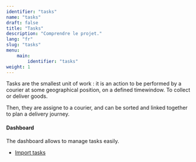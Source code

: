 ```yaml
---
identifier: "tasks"
name: "tasks"
draft: false
title: "Tasks"
description: "Comprendre le projet."
lang: "fr"
slug: "tasks"
menu:
    main:
        identifier: "tasks"
weight: 1
---
```


Tasks are the smallest unit of work : it is an action to be performed by a courier at some geographical position, on a defined timewindow. To collect or deliver goods.

Then, they are assigne to a courier, and can be sorted and linked together to plan a delivery journey.

#### Dashboard

The dashboard allows to manage tasks easily.

- [Import tasks](/en/help/admin/tasks/import)

